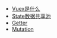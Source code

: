 - [Vuex是什么](/md/whateVuex.md)
- [State数据共享池](/md/state.md)
- [Getter](/md/Getter.md)
- [Mutation](/md/Mutation.md)
